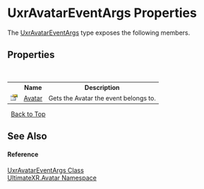 # UxrAvatarEventArgs Properties
 

The <a href="T_UltimateXR_Avatar_UxrAvatarEventArgs">UxrAvatarEventArgs</a> type exposes the following members.


## Properties
&nbsp;<table><tr><th></th><th>Name</th><th>Description</th></tr><tr><td>![Public property](media/pubproperty.gif "Public property")</td><td><a href="P_UltimateXR_Avatar_UxrAvatarEventArgs_Avatar">Avatar</a></td><td>
Gets the Avatar the event belongs to.</td></tr></table>&nbsp;
<a href="#uxravatareventargs-properties">Back to Top</a>

## See Also


#### Reference
<a href="T_UltimateXR_Avatar_UxrAvatarEventArgs">UxrAvatarEventArgs Class</a><br /><a href="N_UltimateXR_Avatar">UltimateXR.Avatar Namespace</a><br />